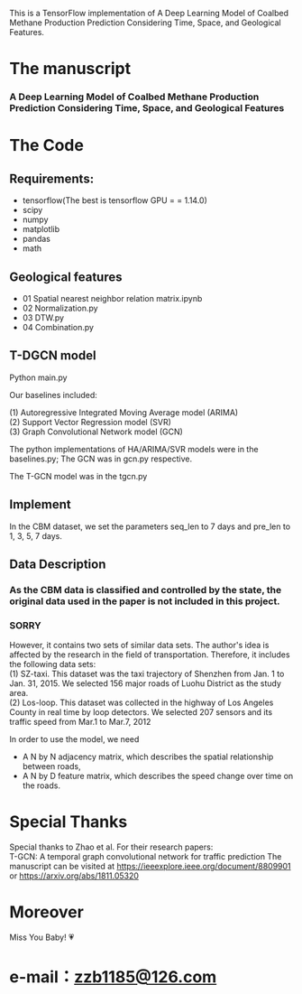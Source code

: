 This is a TensorFlow implementation of A Deep Learning Model of Coalbed Methane Production Prediction Considering Time, Space, and Geological Features.

# The manuscript
### A Deep Learning Model of Coalbed Methane Production Prediction Considering Time, Space, and Geological Features


# The Code
## Requirements:
* tensorflow(The best is tensorflow GPU = = 1.14.0)
* scipy
* numpy
* matplotlib
* pandas
* math

## Geological features
* 01 Spatial nearest neighbor relation matrix.ipynb
* 02 Normalization.py
* 03 DTW.py
* 04 Combination.py

## T-DGCN model
Python main.py

Our baselines included: <br>

(1) Autoregressive Integrated Moving Average model (ARIMA)<br>
(2) Support Vector Regression model (SVR)<br>
(3) Graph Convolutional Network model (GCN)<br>

The python implementations of HA/ARIMA/SVR models were in the baselines.py; The GCN was in gcn.py respective.

The T-GCN model was in the tgcn.py


## Implement

In the CBM dataset, we set the parameters seq_len to 7 days and pre_len to 1, 3, 5, 7 days. 

## Data Description
### As the CBM data is classified and controlled by the state, the original data used in the paper is not included in this project.
### SORRY
However, it contains two sets of similar data sets. The author's idea is affected by the research in the field of transportation. Therefore, it includes the following data sets:<br>
(1) SZ-taxi. This dataset was the taxi trajectory of Shenzhen from Jan. 1 to Jan. 31, 2015. We selected 156 major roads of Luohu District as the study area.<br>
(2) Los-loop. This dataset was collected in the highway of Los Angeles County in real time by loop detectors. We selected 207 sensors and its traffic speed from Mar.1 to Mar.7, 2012

In order to use the model, we need
* A N by N adjacency matrix, which describes the spatial relationship between roads, 
* A N by D feature matrix, which describes the speed change over time on the roads.

# Special Thanks
Special thanks to Zhao et al. For their research papers:<br>
T-GCN: A temporal graph convolutional network for traffic prediction
The manuscript can be visited at https://ieeexplore.ieee.org/document/8809901   or  https://arxiv.org/abs/1811.05320 

# Moreover
Miss You Baby! :heartpulse:

# e-mail：zzb1185@126.com

